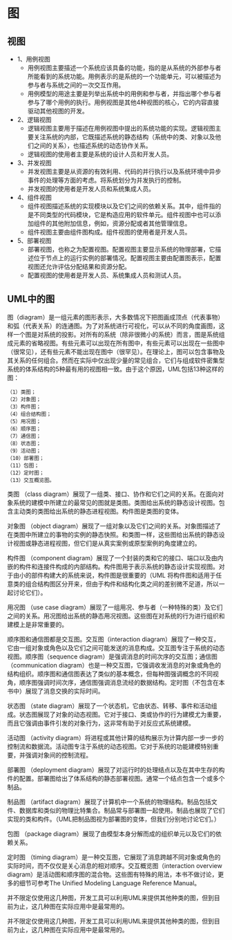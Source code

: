 # 图



## 视图

- 1、用例视图
  - 用例视图主要描述一个系统应该具备的功能，指的是从系统的外部参与者所能看到的系统功能。用例表示的是系统的一个功能单元，可以被描述为参与者与系统之间的一次交互作用。
  - 用例模型的用途主要是列举出系统中的用例和参与者，并指出哪个参与者参与了哪个用例的执行。用例视图是其他4种视图的核心，它的内容直接驱动其他视图的开发。
- 2、逻辑视图
  - 逻辑视图主要用于描述在用例视图中提出的系统功能的实现。逻辑视图主要关注系统的内部，它既描述系统的静态结构（系统中的类、对象以及他们之间的关系），也描述系统的动态协作关系。
  - 逻辑视图的使用者主要是系统的设计人员和开发人员。
- 3、并发视图
  - 并发视图主要是从资源的有效利用、代码的并行执行以及系统环境中异步事件的处理等方面的考虑。将系统划分为并发执行的控制。
  - 并发视图的使用者是开发人员和系统集成人员。
- 4、组件视图
  - 组件视图描述系统的实现模块以及它们之间的依赖关系。其中，组件指的是不同类型的代码模块，它是构造应用的软件单元。组件视图中也可以添加组件的其他附加信息，例如，资源分配或者其他管理信息。
  - 组件视图主要由组件图构成。组件视图的使用者是开发人员。
- 5、部署视图
  - 部署视图，也称之为配置视图。配置视图主要显示系统的物理部署，它描述位于节点上的运行实例的部署情况。配置视图主要由配置图表示，配置视图还允许评估分配结果和资源分配。
  - 配置视图的使用者是开发人员、系统集成人员和测试人员。





## UML中的图

图（diagram）是一组元素的图形表示，大多数情况下把图画成顶点（代表事物）和弧（代表关系）的连通图。为了对系统进行可视化，可以从不同的角度画图，这样一个图是对系统的投影。对所有的系统（除非很微小的系统）而言，图是系统组成元素的省略视图。有些元素可以出现在所有图中，有些元素可以出现在一些图中（很常见），还有些元素不能出现在图中（很罕见）。在理论上，图可以包含事物及其关系的任何组合。然而在实际中仅出现少量的常见组合，它们与组成软件密集型系统的体系结构的5种最有用的视图相一致。由于这个原因，UML包括13种这样的图：

```
（1）类图；
（2）对象图；
（3）构件图；
（4）组合结构图；
（5）用况图；
（6）顺序图；
（7）通信图；
（8）状态图；
（9）活动图；
（10）部署图；
（11）包图；
（12）定时图；
（13）交互概览图。
```



类图 （class diagram）展现了一组类、接口、协作和它们之间的关系。在面向对象系统的建模中所建立的最常见的图就是类图。类图给出系统的静态设计视图。包含主动类的类图给出系统的静态进程视图。构件图是类图的变体。

 

对象图 （object diagram）展现了一组对象以及它们之间的关系。对象图描述了在类图中所建立的事物的实例的静态快照。和类图一样，这些图给出系统的静态设计视图或静态进程视图，但它们是从真实案例或原型案例的角度建立的。



构件图 （component diagram）展现了一个封装的类和它的接口、端口以及由内嵌的构件和连接件构成的内部结构。构件图用于表示系统的静态设计实现视图。对于由小的部件构建大的系统来说，构件图是很重要的（UML 将构件图和适用于任意类的组合结构图区分开来，但由于构件和结构化类之间的差别微不足道，所以一起讨论它们）。



用况图 （use case diagram）展现了一组用况、参与者（一种特殊的类）及它们之间的关系。用况图给出系统的静态用况视图。这些图在对系统的行为进行组织和建模上是非常重要的。



顺序图和通信图都是交互图。交互图（interaction diagram）展现了一种交互，它由一组对象或角色以及它们之间可能发送的消息构成。交互图专注于系统的动态视图。顺序图（sequence diagram）是强调消息的时间次序的交互图；通信图（communication diagram）也是一种交互图，它强调收发消息的对象或角色的结构组织。顺序图和通信图表达了类似的基本概念，但每种图强调概念的不同视角，顺序图强调时间次序，通信图强调消息流经的数据结构。定时图（不包含在本书中）展现了消息交换的实际时间。



状态图 （state diagram）展现了一个状态机，它由状态、转移、事件和活动组成。状态图展现了对象的动态视图。它对于接口、类或协作的行为建模尤为重要，而且它强调由事件引发的对象行为，这非常有助于对反应式系统建模。



活动图 （activity diagram）将进程或其他计算的结构展示为计算内部一步一步的控制流和数据流。活动图专注于系统的动态视图。它对于系统的功能建模特别重要，并强调对象间的控制流程。



部署图 （deployment diagram）展现了对运行时的处理结点以及在其中生存的构件的配置。部署图给出了体系结构的静态部署视图。通常一个结点包含一个或多个制品。



制品图 （artifact diagram）展现了计算机中一个系统的物理结构。制品包括文件、数据库和类似的物理比特集合。制品常与部署图一起使用。制品也展现了它们实现的类和构件。（UML把制品图视为部署图的变体，但我们分别地讨论它们。）



包图 （package diagram）展现了由模型本身分解而成的组织单元以及它们的依赖关系。



定时图 （timing diagram）是一种交互图，它展现了消息跨越不同对象或角色的实际时间，而不仅仅是关心消息的相对顺序。交互概览图（interaction overview diagram）是活动图和顺序图的混合物。这些图有特殊的用法，本书不做讨论，更多的细节可参考The Unified Modeling Language Reference Manual。

并不限定仅使用这几种图，开发工具可以利用UML来提供其他种类的图，但到目前为止，这几种图在实际应用中是最常用的。



并不限定仅使用这几种图，开发工具可以利用UML来提供其他种类的图，但到目前为止，这几种图在实际应用中是最常用的。

 













